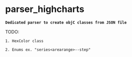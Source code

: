 # parser_highcharts

**`Dedicated parser to create objC classes from JSON file`**

TODO:

`1. HexColor class`

`2. Enums ex. "series<arearange>--step"`


